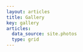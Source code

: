 ```yaml
---
layout: articles
title: Gallery
key: gallery
articles:
  data_source: site.photos
  type: grid
---
```


<div class="article__content" markdown="1">

